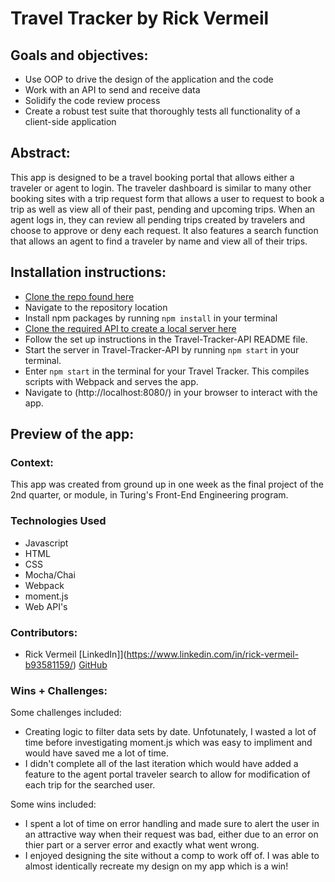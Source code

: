 # Travel Tracker by Rick Vermeil

## Goals and objectives:

- Use OOP to drive the design of the application and the code
- Work with an API to send and receive data
- Solidify the code review process
- Create a robust test suite that thoroughly tests all functionality of a client-side application

## Abstract:

This app is designed to be a travel booking portal that allows either a traveler or agent to login. The traveler dashboard is similar to many other booking sites with a trip request form that allows a user to request to book a trip as well as view all of their past, pending and upcoming trips. When an agent logs in, they can review all pending trips created by travelers and choose to approve or deny each request. It also features a search function that allows an agent to find a traveler by name and view all of their trips.

## Installation instructions:
- [Clone the repo found here](https://github.com/RickV85/Travel-Tracker-Mod-2-Final-Project)
- Navigate to the repository location
- Install npm packages by running `npm install` in your terminal
- [Clone the required API to create a local server here](https://github.com/RickV85/Travel-Tracker-API)
- Follow the set up instructions in the Travel-Tracker-API README file.
- Start the server in Travel-Tracker-API by running `npm start` in your terminal.
- Enter `npm start` in the terminal for your Travel Tracker. This compiles scripts with Webpack and serves the app.
- Navigate to (http://localhost:8080/) in your browser to interact with the app.

## Preview of the app:


### Context:
This app was created from ground up in one week as the final project of the 2nd quarter, or module, in Turing's Front-End Engineering program.

### Technologies Used
- Javascript
- HTML
- CSS 
- Mocha/Chai
- Webpack
- moment.js
- Web API's

### Contributors:
- Rick Vermeil [LinkedIn]](https://www.linkedin.com/in/rick-vermeil-b93581159/) [GitHub](https://github.com/RickV85)


### Wins + Challenges:
Some challenges included: 
- Creating logic to filter data sets by date. Unfotunately, I wasted a lot of time before investigating moment.js which was easy to impliment and would have saved me a lot of time.
- I didn't complete all of the last iteration which would have added a feature to the agent portal traveler search to allow for modification of each trip for the searched user.

Some wins included:
- I spent a lot of time on error handling and made sure to alert the user in an attractive way when their request was bad, either due to an error on thier part or a server error and exactly what went wrong.
- I enjoyed designing the site without a comp to work off of. I was able to almost identically recreate my design on my app which is a win!

